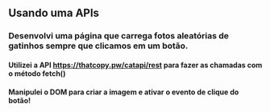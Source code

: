## Usando uma APIs

### Desenvolvi uma página que carrega fotos aleatórias de gatinhos sempre que clicamos em um botão.

#### Utilizei a API https://thatcopy.pw/catapi/rest para fazer as chamadas com o método fetch() 
#### Manipulei o DOM para criar a imagem e ativar o evento de clique do botão!